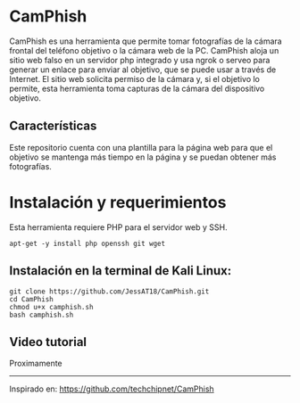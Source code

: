 # CamPhish
CamPhish es una herramienta que permite tomar fotografías de la cámara frontal del teléfono objetivo o la cámara web de la PC. CamPhish aloja un sitio web falso en un servidor php integrado y usa ngrok o serveo para generar un enlace para enviar al objetivo, que se puede usar a través de Internet. El sitio web solicita permiso de la cámara y, si el objetivo lo permite, esta herramienta toma capturas de la cámara del dispositivo objetivo.

## Características
Este repositorio cuenta con una plantilla para la página web para que el objetivo se mantenga más tiempo en la página y se puedan obtener más fotografías.

# Instalación y requerimientos
Esta herramienta requiere PHP para el servidor web y SSH.
``` 
apt-get -y install php openssh git wget
```
## Instalación en la terminal de Kali Linux:
```
git clone https://github.com/JessAT18/CamPhish.git
cd CamPhish
chmod u+x camphish.sh
bash camphish.sh
```
## Video tutorial
Proximamente

--------------------------------------------------------------------------------
Inspirado en: https://github.com/techchipnet/CamPhish
